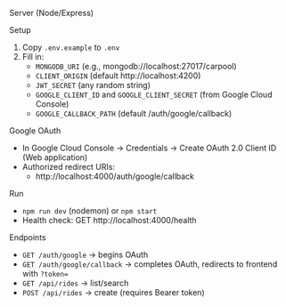 Server (Node/Express)

Setup
1) Copy `.env.example` to `.env`
2) Fill in:
   - `MONGODB_URI` (e.g., mongodb://localhost:27017/carpool)
   - `CLIENT_ORIGIN` (default http://localhost:4200)
   - `JWT_SECRET` (any random string)
   - `GOOGLE_CLIENT_ID` and `GOOGLE_CLIENT_SECRET` (from Google Cloud Console)
   - `GOOGLE_CALLBACK_PATH` (default /auth/google/callback)

Google OAuth
- In Google Cloud Console → Credentials → Create OAuth 2.0 Client ID (Web application)
- Authorized redirect URIs:
  - http://localhost:4000/auth/google/callback

Run
- `npm run dev` (nodemon) or `npm start`
- Health check: GET http://localhost:4000/health

Endpoints
- `GET /auth/google` → begins OAuth
- `GET /auth/google/callback` → completes OAuth, redirects to frontend with `?token=`
- `GET /api/rides` → list/search
- `POST /api/rides` → create (requires Bearer token)

